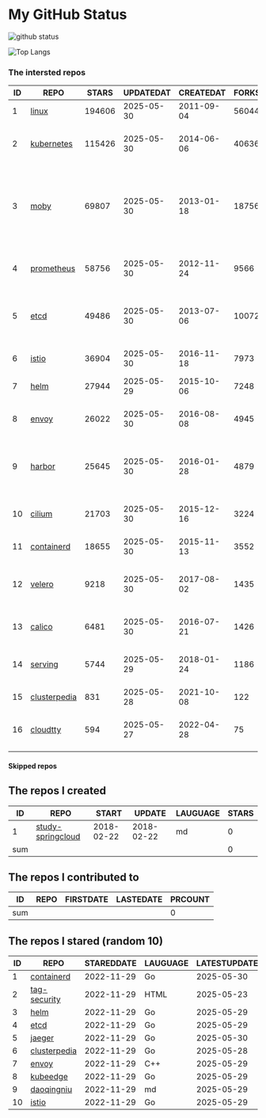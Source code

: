 # My GitHub Status

<img src="https://github-readme-stats-1.yihong0618.vercel.app/api?username=daoqingniu&show_icons=true&&&hide_title=true&count_private=true" alt="github status" />

![Top Langs](https://github-readme-stats-1.yihong0618.vercel.app/api/top-langs/?username=daoqingniu&layout=compact)

<!--START_SECTION:github_repos-->
### The intersted repos
| ID |                              REPO                               | STARS  | UPDATEDAT  | CREATEDAT  | FORKSCOUNT |                                                DESCRIPTIONS                                                |
|----|-----------------------------------------------------------------|--------|------------|------------|------------|------------------------------------------------------------------------------------------------------------|
|  1 | [linux](https://github.com/torvalds/linux)                      | 194606 | 2025-05-30 | 2011-09-04 |      56044 | Linux kernel source tree                                                                                   |
|  2 | [kubernetes](https://github.com/kubernetes/kubernetes)          | 115426 | 2025-05-30 | 2014-06-06 |      40636 | Production-Grade Container Scheduling and Management                                                       |
|  3 | [moby](https://github.com/moby/moby)                            |  69807 | 2025-05-30 | 2013-01-18 |      18756 | The Moby Project - a collaborative project for the container ecosystem to assemble container-based systems |
|  4 | [prometheus](https://github.com/prometheus/prometheus)          |  58756 | 2025-05-30 | 2012-11-24 |       9566 | The Prometheus monitoring system and time series database.                                                 |
|  5 | [etcd](https://github.com/etcd-io/etcd)                         |  49486 | 2025-05-30 | 2013-07-06 |      10072 | Distributed reliable key-value store for the most critical data of a distributed system                    |
|  6 | [istio](https://github.com/istio/istio)                         |  36904 | 2025-05-30 | 2016-11-18 |       7973 | Connect, secure, control, and observe services.                                                            |
|  7 | [helm](https://github.com/helm/helm)                            |  27944 | 2025-05-29 | 2015-10-06 |       7248 | The Kubernetes Package Manager                                                                             |
|  8 | [envoy](https://github.com/envoyproxy/envoy)                    |  26022 | 2025-05-30 | 2016-08-08 |       4945 | Cloud-native high-performance edge/middle/service proxy                                                    |
|  9 | [harbor](https://github.com/goharbor/harbor)                    |  25645 | 2025-05-30 | 2016-01-28 |       4879 | An open source trusted cloud native registry project that stores, signs, and scans content.                |
| 10 | [cilium](https://github.com/cilium/cilium)                      |  21703 | 2025-05-30 | 2015-12-16 |       3224 | eBPF-based Networking, Security, and Observability                                                         |
| 11 | [containerd](https://github.com/containerd/containerd)          |  18655 | 2025-05-30 | 2015-11-13 |       3552 | An open and reliable container runtime                                                                     |
| 12 | [velero](https://github.com/vmware-tanzu/velero)                |   9218 | 2025-05-30 | 2017-08-02 |       1435 | Backup and migrate Kubernetes applications and their persistent volumes                                    |
| 13 | [calico](https://github.com/projectcalico/calico)               |   6481 | 2025-05-30 | 2016-07-21 |       1426 | Cloud native networking and network security                                                               |
| 14 | [serving](https://github.com/knative/serving)                   |   5744 | 2025-05-29 | 2018-01-24 |       1186 | Kubernetes-based, scale-to-zero, request-driven compute                                                    |
| 15 | [clusterpedia](https://github.com/clusterpedia-io/clusterpedia) |    831 | 2025-05-28 | 2021-10-08 |        122 | The Encyclopedia of Kubernetes clusters                                                                    |
| 16 | [cloudtty](https://github.com/cloudtty/cloudtty)                |    594 | 2025-05-27 | 2022-04-28 |         75 | A Friendly Kubernetes CloudShell (Web Terminal) !                                                          |



#### Skipped repos
<!--END_SECTION:github_repos-->

<!--START_SECTION:my_github-->
## The repos I created
| ID  |                                 REPO                                 |   START    |   UPDATE   | LAUGUAGE | STARS |
|-----|----------------------------------------------------------------------|------------|------------|----------|-------|
|   1 | [study-springcloud](https://github.com/daoqingniu/study-springcloud) | 2018-02-22 | 2018-02-22 | md       |     0 |
| sum |                                                                      |            |            |          |     0 |

## The repos I contributed to
| ID  | REPO | FIRSTDATE | LASTEDATE | PRCOUNT |
|-----|------|-----------|-----------|---------|
| sum |      |           |           |       0 |

## The repos I stared (random 10)
| ID |                              REPO                               | STAREDDATE | LAUGUAGE | LATESTUPDATE |
|----|-----------------------------------------------------------------|------------|----------|--------------|
|  1 | [containerd](https://github.com/containerd/containerd)          | 2022-11-29 | Go       | 2025-05-30   |
|  2 | [tag-security](https://github.com/cncf/tag-security)            | 2022-11-29 | HTML     | 2025-05-23   |
|  3 | [helm](https://github.com/helm/helm)                            | 2022-11-29 | Go       | 2025-05-29   |
|  4 | [etcd](https://github.com/etcd-io/etcd)                         | 2022-11-29 | Go       | 2025-05-29   |
|  5 | [jaeger](https://github.com/jaegertracing/jaeger)               | 2022-11-29 | Go       | 2025-05-30   |
|  6 | [clusterpedia](https://github.com/clusterpedia-io/clusterpedia) | 2022-11-29 | Go       | 2025-05-28   |
|  7 | [envoy](https://github.com/envoyproxy/envoy)                    | 2022-11-29 | C++      | 2025-05-29   |
|  8 | [kubeedge](https://github.com/kubeedge/kubeedge)                | 2022-11-29 | Go       | 2025-05-29   |
|  9 | [daoqingniu](https://github.com/daoqingniu/daoqingniu)          | 2022-11-29 | md       | 2025-05-29   |
| 10 | [istio](https://github.com/istio/istio)                         | 2022-11-29 | Go       | 2025-05-29   |

<!--END_SECTION:my_github-->
